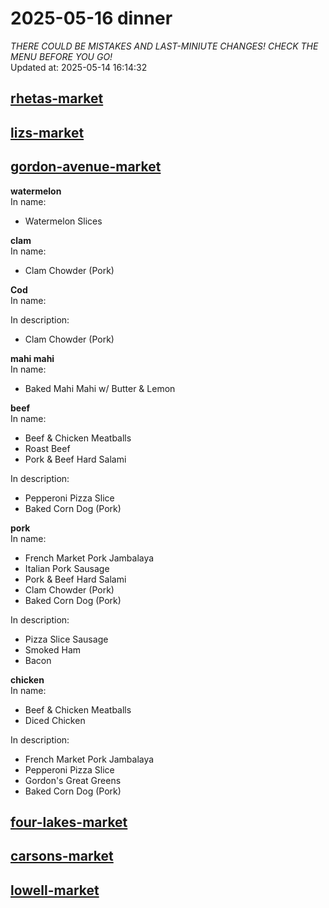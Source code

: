 # 2025-05-16 dinner  
*THERE COULD BE MISTAKES AND LAST-MINIUTE CHANGES! CHECK THE MENU BEFORE YOU GO!*  
Updated at: 2025-05-14 16:14:32  
## [rhetas-market](https://wisc-housingdining.nutrislice.com/menu/rhetas-market/dinner/2025-05-16)  
## [lizs-market](https://wisc-housingdining.nutrislice.com/menu/lizs-market/dinner/2025-05-16)  
## [gordon-avenue-market](https://wisc-housingdining.nutrislice.com/menu/gordon-avenue-market/dinner/2025-05-16)  
**watermelon**  
In name:   
 - Watermelon Slices  
  
**clam**  
In name:   
 - Clam Chowder (Pork)  
  
**Cod**  
In name:   
  
In description:   
 - Clam Chowder (Pork)  
  
**mahi mahi**  
In name:   
 - Baked Mahi Mahi w/ Butter & Lemon  
  
**beef**  
In name:   
 - Beef & Chicken Meatballs  
 - Roast Beef  
 - Pork & Beef Hard Salami  
  
In description:   
 - Pepperoni Pizza Slice  
 - Baked Corn Dog (Pork)  
  
**pork**  
In name:   
 - French Market Pork Jambalaya  
 - Italian Pork Sausage  
 - Pork & Beef Hard Salami  
 - Clam Chowder (Pork)  
 - Baked Corn Dog (Pork)  
  
In description:   
 - Pizza Slice Sausage  
 - Smoked Ham  
 - Bacon  
  
**chicken**  
In name:   
 - Beef & Chicken Meatballs  
 - Diced Chicken  
  
In description:   
 - French Market Pork Jambalaya  
 - Pepperoni Pizza Slice  
 - Gordon's Great Greens  
 - Baked Corn Dog (Pork)  
  
## [four-lakes-market](https://wisc-housingdining.nutrislice.com/menu/four-lakes-market/dinner/2025-05-16)  
## [carsons-market](https://wisc-housingdining.nutrislice.com/menu/carsons-market/dinner/2025-05-16)  
## [lowell-market](https://wisc-housingdining.nutrislice.com/menu/lowell-market/dinner/2025-05-16)  
  
